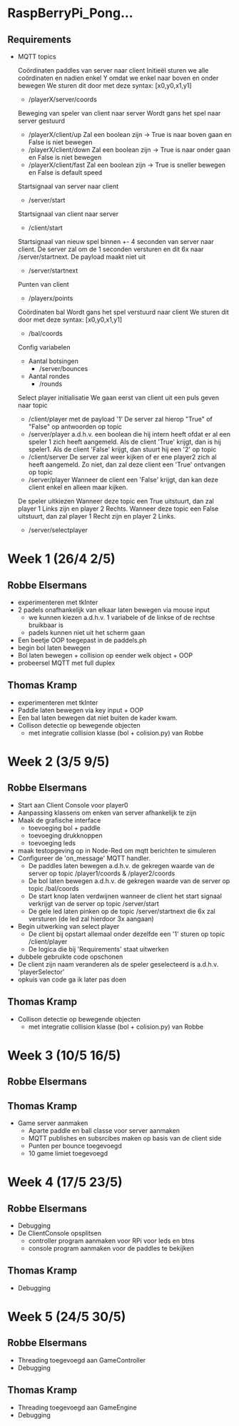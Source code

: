# RaspBerryPi_Pong...

## Requirements
* MQTT topics

    Coördinaten paddles van server naar client
    Initieël sturen we alle coördinaten en nadien enkel Y omdat we enkel naar boven en onder bewegen
    We sturen dit door met deze syntax: [x0,y0,x1,y1]
    - /playerX/server/coords

    Beweging van speler van client naar server
    Wordt gans het spel naar server gestuurd
    - /playerX/client/up  Zal een boolean zijn -> True is naar boven gaan en False is niet bewegen
    - /playerX/client/down  Zal een boolean zijn -> True is naar onder gaan en False is niet bewegen
    - /playerX/client/fast  Zal een boolean zijn -> True is sneller bewegen en False is default speed

    Startsignaal van server naar client
    - /server/start

    Startsignaal van client naar server
    - /client/start

    Startsignaal van nieuw spel binnen +- 4 seconden van server naar client.
    De server zal om de 1 seconden versturen en dit 6x naar /server/startnext. De payload maakt niet uit
    - /server/startnext

    Punten van client
    - /playerx/points

    Coördinaten bal
    Wordt gans het spel verstuurd naar client
        We sturen dit door met deze syntax: [x0,y0,x1,y1]
    - /bal/coords

    Config variabelen
    - Aantal botsingen
        - /server/bounces
    - Aantal rondes
        - /rounds

    Select player initialisatie 
    We gaan eerst van client uit een puls geven naar topic
    - /client/player 
    met de payload '1'
    De server zal hierop "True" of "False" op antwoorden op topic
    - /server/player
    a.d.h.v. een boolean die hij intern heeft ofdat er al een speler 1 zich heeft aangemeld.
    Als de client 'True' krijgt, dan is hij speler1.
    Als de client 'False' krijgt, dan stuurt hij een '2' op topic
    - /client/server
    De server zal weer kijken of er ene player2 zich al heeft aangemeld. Zo niet, dan zal deze client een 'True' ontvangen op topic
    - /server/player
    Wanneer de client een 'False' krijgt, dan kan deze client enkel en alleen maar kijken.

    De speler uitkiezen
    Wanneer deze topic een True uitstuurt, dan zal player 1 Links zijn en player 2 Rechts.
    Wanneer deze topic een False uitstuurt, dan zal player 1 Recht zijn en player 2 Links.
    - /server/selectplayer


# Week 1 (26/4 2/5)
## Robbe Elsermans
* experimenteren met tkInter
* 2 padels onafhankelijk van elkaar laten bewegen via mouse input
    * we kunnen kiezen a.d.h.v. 1 variabele of de linkse of de rechtse bruikbaar is
    * padels kunnen niet uit het scherm gaan
* Een beetje OOP toegepast in de paddels.ph
* begin bol laten bewegen
* Bol laten bewegen + collision op eender welk object + OOP
* probeersel MQTT met full duplex 

## Thomas Kramp
* experimenteren met tkInter
* Paddle laten bewegen via key input + OOP
* Een bal laten bewegen dat niet buiten de kader kwam.
* Collison detectie op bewegende objecten
    * met integratie collision klasse (bol + colision.py) van Robbe


# Week 2 (3/5 9/5)
## Robbe Elsermans
* Start aan Client Console voor player0
* Aanpassing klassens om enken van server afhankelijk te zijn
* Maak de grafische interface 
    * toevoeging bol + paddle
    * toevoeging drukknoppen
    * toevoeging leds
* maak testopgeving op in Node-Red om mqtt berichten te simuleren
* Configureer de 'on_message' MQTT handler.
    * De paddles laten bewegen a.d.h.v. de gekregen waarde van de server op topic /player1/coords & /player2/coords
    * De bol laten bewegen a.d.h.v. de gekregen waarde van de server op topic /bal/coords
    * De start knop laten verdwijnen wanneer de client het start signaal verkrijgt van de server op topic /server/start
    * De gele led laten pinken op de topic /server/startnext die 6x zal versturen (de led zal hierdoor 3x aangaan)
* Begin uitwerking van select player 
    * De client bij opstart allemaal onder dezelfde een '1' sturen op topic /client/player
    * De logica die bij 'Requirements' staat uitwerken
* dubbele gebruikte code opschonen
* De client zijn naam veranderen als de speler geselecteerd is a.d.h.v. 'playerSelector'
* opkuis van code ga ik later pas doen

## Thomas Kramp
* Collison detectie op bewegende objecten
    * met integratie collision klasse (bol + colision.py) van Robbe

# Week 3 (10/5 16/5)
## Robbe Elsermans

## Thomas Kramp
* Game server aanmaken
    * Aparte paddle en ball classe voor server aanmaken
    * MQTT publishes en subsrcibes maken op basis van de client side
    * Punten per bounce toegevoegd
    * 10 game limiet toegevoegd

# Week 4 (17/5 23/5)
## Robbe Elsermans
* Debugging
* De ClientConsole opsplitsen
    * controller program aanmaken voor RPi voor leds en btns 
    * console program aanmaken voor de paddles te bekijken

## Thomas Kramp
* Debugging

# Week 5 (24/5 30/5)
## Robbe Elsermans
* Threading toegevoegd aan GameController
* Debugging

## Thomas Kramp
* Threading toegevoegd aan GameEngine
* Debugging
